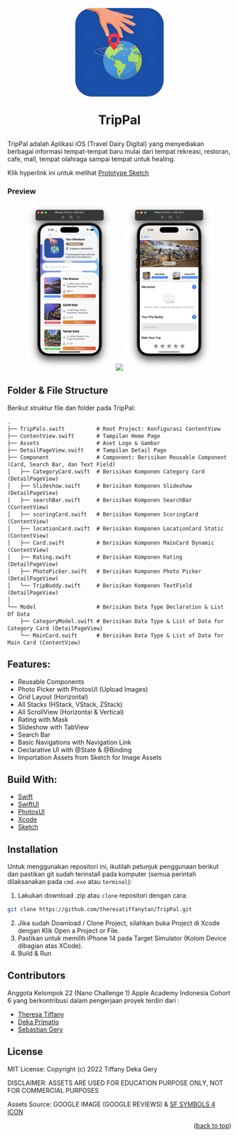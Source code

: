 <!-- ABOUT THE PROJECT -->
<h1 align="center">
  <br>
    <a href="#" target="_blank"><img src="TripPal.png" width="200"></a>
  <br>
  <p>TripPal</p>
</h1>

TripPal adalah Aplikasi iOS (Travel Dairy Digital) yang menyediakan berbagai informasi tempat-tempat baru mulai dari tempat rekreasi, restoran, cafe, mall, tempat olahraga sampai tempat untuk healing.

Klik hyperlink ini untuk melihat [Prototype Sketch](https://sketch.com/s/bec7193a-0455-44dd-a4eb-3b3406871c37)

### Preview
<p align="center">
  <a href="#" target="_blank"><img src="1.png" width="200"></a>
  <a href="#" target="_blank"><img src="2.gif" width="200"></a>
  <a href="#" target="_blank"><img src="3.png" width="200"></a>
</p>

<!-- ABOUT THE FILE & FOLDER STRUCTURE -->
## Folder & File Structure
Berikut struktur file dan folder pada TripPal:

    .
    ├── TripPals.swift          # Root Project: Konfigurasi ContentView
    ├── ContentView.swift       # Tampilan Home Page
    ├── Assets                  # Aset Logo & Gambar
    ├── DetailPageView.swift    # Tampilan Detail Page
    ├── Component               # Component: Berisikan Reusable Component (Card, Search Bar, dan Text Field)
    │   ├── CategoryCard.swift  # Berisikan Komponen Category Card (DetailPageView)
    │   ├── Slideshow.swift     # Berisikan Komponen Slideshow (DetailPageView)
    │   ├── searchBar.swift     # Berisikan Komponen SearchBar (ContentView)
    │   ├── scoringCard.swift   # Berisikan Komponen ScoringCard (ContentView)
    │   ├── locationCard.swift  # Berisikan Komponen LocationCard Static (ContentView)
    │   ├── Card.swift          # Berisikan Komponen MainCard Dynamic (ContentView)
    │   ├── Rating.swift        # Berisikan Komponen Rating (DetailPageView)
    │   ├── PhotoPicker.swift   # Berisikan Komponen Photo Picker (DetailPageView)
    │   └── TripBuddy.swift     # Berisikan Komponen TextField (DetailPageView)
    │
    └── Model                   # Berisikan Data Type Declaration & List Of Data
        ├── CategoryModel.swift # Berisikan Data Type & List of Data for Category Card (DetailPageView)
        └── MainCard.swift      # Berisikan Data Type & List of Data for Main Card (ContentView)

<!-- List of Features -->
## Features:

* Reusable Components
* Photo Picker with PhotosUI (Upload Images)
* Grid Layout (Horizontal)
* All Stacks (HStack, VStack, ZStack)
* All ScrollView (Horizontal & Vertical)
* Rating with Mask
* Slideshow with TabView
* Search Bar
* Basic Navigations with Navigation Link
* Declarative UI with @State & @Binding
* Importation Assets from Sketch for Image Assets

<!-- Used Tools -->
## Build With:

* [Swift](https://www.swift.org/documentation/)
* [SwiftUI](https://developer.apple.com/documentation/swiftui/)
* [PhotosUI](https://developer.apple.com/documentation/swiftui/)
* [Xcode](https://developer.apple.com/xcode/)
* [Sketch](https://sketch.com/s/bec7193a-0455-44dd-a4eb-3b3406871c37)

<!-- How to Install -->
## Installation
Untuk menggunakan repositori ini, ikutilah petunjuk penggunaan berikut dan pastikan git sudah terinstall pada komputer (semua perintah dilaksanakan pada `cmd.exe` atau `terminal`):

1. Lakukan download .zip atau `clone` repositori dengan cara:
```bash
git clone https://github.com/theresatiffanytan/TripPal.git
```

2. Jika sudah Download / Clone Project, silahkan buka Project di Xcode dengan Klik Open a Project or File.
3. Pastikan untuk memilih iPhone 14 pada Target Simulator (Kolom Device dibagian atas XCode). 
4. Build & Run

<!-- Contributors -->
## Contributors

Anggota Kelompok 22 (Nano Challenge 1) Apple Academy Indonesia Cohort 6 yang berkontribusi dalam pengerjaan proyek terdiri dari :
* [Theresa Tiffany](https://github.com/theresatiffanytan)
* [Deka Primatio](https://www.github.com/dekapd99)
* [Sebastian Gery](https://github.com/sebastiangery)

<!-- What Kind of License? -->
## License
MIT License: Copyright (c) 2022 
Tiffany Deka Gery

DISCLAIMER: ASSETS ARE USED FOR EDUCATION PURPOSE ONLY, NOT FOR COMMERCIAL PURPOSES

Assets Source: GOOGLE IMAGE (GOOGLE REVIEWS) & [SF SYMBOLS 4 ICON](https://developer.apple.com/sf-symbols/)

<p align="right">(<a href="#top">back to top</a>)</p>
